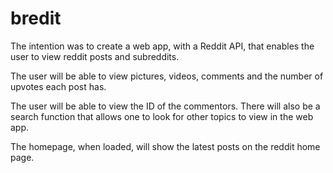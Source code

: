 # bredit

The intention was to create a web app, with a Reddit API, that enables the user to view reddit posts and subreddits.

The user will be able to view pictures, videos, comments and the number of upvotes each post has.

The user will be able to view the ID of the commentors.
There will also be a search function that allows one to look for other topics to view in the web app.

The homepage, when loaded, will show the latest posts on the reddit home page.